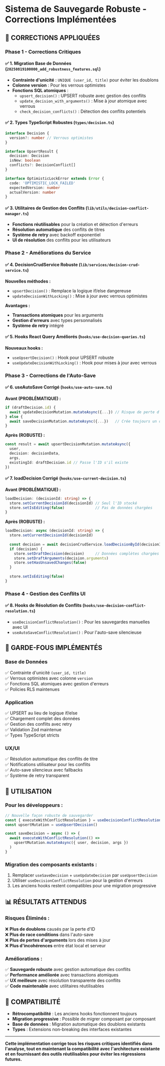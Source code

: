 # Sistema de Sauvegarde Robuste - Corrections Implémentées

## 🎯 **CORRECTIONS APPLIQUÉES**

### **Phase 1 - Corrections Critiques**

#### ✅ **1. Migration Base de Données** (`20250819100000_add_robustness_features.sql`)
- **Contrainte d'unicité** : `UNIQUE (user_id, title)` pour éviter les doublons
- **Colonne version** : Pour les verrous optimistes
- **Fonctions SQL atomiques** :
  - `upsert_decision()` : UPSERT robuste avec gestion des conflits
  - `update_decision_with_arguments()` : Mise à jour atomique avec verrous
  - `check_decision_conflicts()` : Détection des conflits potentiels

#### ✅ **2. Types TypeScript Robustes** (`types/decision.ts`)
```typescript
interface Decision {
  version?: number // Verrous optimistes
}

interface UpsertResult {
  decision: Decision
  isNew: boolean
  conflicts?: DecisionConflict[]
}

interface OptimisticLockError extends Error {
  code: 'OPTIMISTIC_LOCK_FAILED'
  expectedVersion: number
  actualVersion: number
}
```

#### ✅ **3. Utilitaires de Gestion des Conflits** (`lib/utils/decision-conflict-manager.ts`)
- **Fonctions réutilisables** pour la création et détection d'erreurs
- **Résolution automatique** des conflits de titres
- **Système de retry** avec backoff exponentiel
- **UI de résolution** des conflits pour les utilisateurs

### **Phase 2 - Améliorations du Service**

#### ✅ **4. DecisionCrudService Robuste** (`lib/services/decision-crud-service.ts`)

**Nouvelles méthodes :**
- `upsertDecision()` : Remplace la logique if/else dangereuse
- `updateDecisionWithLocking()` : Mise à jour avec verrous optimistes

**Avantages :**
- **Transactions atomiques** pour les arguments
- **Gestion d'erreurs** avec types personnalisés
- **Système de retry** intégré

#### ✅ **5. Hooks React Query Améliorés** (`hooks/use-decision-queries.ts`)

**Nouveaux hooks :**
- `useUpsertDecision()` : Hook pour UPSERT robuste
- `useUpdateDecisionWithLocking()` : Hook pour mises à jour avec verrous

### **Phase 3 - Corrections de l'Auto-Save**

#### ✅ **6. useAutoSave Corrigé** (`hooks/use-auto-save.ts`)

**Avant (PROBLÉMATIQUE) :**
```typescript
if (draftDecision.id) {
  await updateDecisionMutation.mutateAsync({...}) // Risque de perte d'ID
} else {
  await saveDecisionMutation.mutateAsync({...})   // Crée toujours un doublon
}
```

**Après (ROBUSTE) :**
```typescript
const result = await upsertDecisionMutation.mutateAsync({
  user,
  decision: decisionData,
  args,
  existingId: draftDecision.id // Passe l'ID s'il existe
})
```

#### ✅ **7. loadDecision Corrigé** (`hooks/use-current-decision.ts`)

**Avant (PROBLÉMATIQUE) :**
```typescript
loadDecision: (decisionId: string) => {
  store.setCurrentDecisionId(decisionId) // Seul l'ID stocké
  store.setIsEditing(false)              // Pas de données chargées
}
```

**Après (ROBUSTE) :**
```typescript
loadDecision: async (decisionId: string) => {
  store.setCurrentDecisionId(decisionId)
  
  const decision = await decisionCrudService.loadDecisionById(decisionId)
  if (decision) {
    store.setDraftDecision(decision)     // Données complètes chargées
    store.setDraftArguments(decision.arguments)
    store.setHasUnsavedChanges(false)
  }
  
  store.setIsEditing(false)
}
```

### **Phase 4 - Gestion des Conflits UI**

#### ✅ **8. Hooks de Résolution de Conflits** (`hooks/use-decision-conflict-resolution.ts`)

- `useDecisionConflictResolution()` : Pour les sauvegardes manuelles avec UI
- `useAutoSaveConflictResolution()` : Pour l'auto-save silencieuse

## 🔧 **GARDE-FOUS IMPLÉMENTÉS**

### **Base de Données**
✅ Contrainte d'unicité `(user_id, title)`  
✅ Verrous optimistes avec colonne `version`  
✅ Fonctions SQL atomiques avec gestion d'erreurs  
✅ Policies RLS maintenues  

### **Application**
✅ UPSERT au lieu de logique if/else  
✅ Chargement complet des données  
✅ Gestion des conflits avec retry  
✅ Validation Zod maintenue  
✅ Types TypeScript stricts  

### **UX/UI**
✅ Résolution automatique des conflits de titre  
✅ Notifications utilisateur pour les conflits  
✅ Auto-save silencieux avec fallbacks  
✅ Système de retry transparent  

## 🚀 **UTILISATION**

### **Pour les développeurs :**
```typescript
// Nouvelle façon robuste de sauvegarder
const { executeWithConflictResolution } = useDecisionConflictResolution()
const upsertMutation = useUpsertDecision()

const saveDecision = async () => {
  await executeWithConflictResolution(() => 
    upsertMutation.mutateAsync({ user, decision, args })
  )
}
```

### **Migration des composants existants :**
1. Remplacer `useSaveDecision` + `useUpdateDecision` par `useUpsertDecision`
2. Utiliser `useDecisionConflictResolution` pour la gestion d'erreurs
3. Les anciens hooks restent compatibles pour une migration progressive

## 📊 **RÉSULTATS ATTENDUS**

### **Risques Éliminés :**
❌ **Plus de doublons** causés par la perte d'ID  
❌ **Plus de race conditions** dans l'auto-save  
❌ **Plus de pertes d'arguments** lors des mises à jour  
❌ **Plus d'incohérences** entre état local et serveur  

### **Améliorations :**
✅ **Sauvegarde robuste** avec gestion automatique des conflits  
✅ **Performance améliorée** avec transactions atomiques  
✅ **UX meilleure** avec résolution transparente des conflits  
✅ **Code maintenable** avec utilitaires réutilisables  

## 🔄 **COMPATIBILITÉ**

- **Rétrocompatibilité** : Les anciens hooks fonctionnent toujours
- **Migration progressive** : Possible de migrer composant par composant
- **Base de données** : Migration automatique des doublons existants
- **Types** : Extensions non-breaking des interfaces existantes

---

**Cette implémentation corrige tous les risques critiques identifiés dans l'analyse, tout en maintenant la compatibilité avec l'architecture existante et en fournissant des outils réutilisables pour éviter les régressions futures.**

